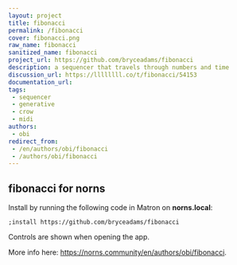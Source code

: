 ```yaml
---
layout: project
title: fibonacci
permalink: /fibonacci
cover: fibonacci.png
raw_name: fibonacci
sanitized_name: fibonacci
project_url: https://github.com/bryceadams/fibonacci
description: a sequencer that travels through numbers and time
discussion_url: https://llllllll.co/t/fibonacci/54153
documentation_url: 
tags:
 - sequencer
 - generative
 - crow
 - midi
authors:
 - obi
redirect_from:
 - /en/authors/obi/fibonacci
 - /authors/obi/fibonacci
---
```

## fibonacci for norns

Install by running the following code in Matron on **norns.local**:
```
;install https://github.com/bryceadams/fibonacci
```
Controls are shown when opening the app.

More info here: https://norns.community/en/authors/obi/fibonacci.
